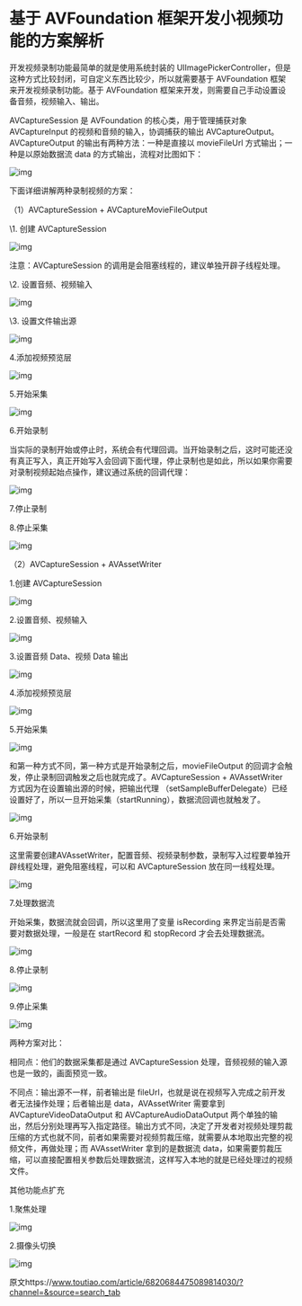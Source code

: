 # 基于 AVFoundation 框架开发小视频功能的方案解析

开发视频录制功能最简单的就是使用系统封装的 UIImagePickerController，但是这种方式比较封闭，可自定义东西比较少，所以就需要基于 AVFoundation 框架来开发视频录制功能。基于 AVFoundation 框架来开发，则需要自己手动设置设备音频，视频输入、输出。

AVCaptureSession 是 AVFoundation 的核心类，用于管理捕获对象 AVCaptureInput 的视频和音频的输入，协调捕获的输出 AVCaptureOutput。AVCaptureOutput 的输出有两种方法：一种是直接以 movieFileUrl 方式输出；一种是以原始数据流 data 的方式输出，流程对比图如下：

![img](https://p3-sign.toutiaoimg.com/pgc-image/RxRUAMm47IR6ec~noop.image?_iz=58558&from=article.pc_detail&x-expires=1679402928&x-signature=RgONu1b%2F4Ei41%2FEPFHeQK%2FgHFUA%3D)

下面详细讲解两种录制视频的方案：

（1）AVCaptureSession + AVCaptureMovieFileOutput

\1. 创建 AVCaptureSession

![img](https://p3-sign.toutiaoimg.com/pgc-image/RxRUANXIJMbVmK~noop.image?_iz=58558&from=article.pc_detail&x-expires=1679402928&x-signature=yBCiU2LM%2BWIG4omLjFh8QKPuQ38%3D)

注意：AVCaptureSession 的调用是会阻塞线程的，建议单独开辟子线程处理。

\2. 设置音频、视频输入

![img](https://p3-sign.toutiaoimg.com/pgc-image/RxRUAOC9Pdz2dg~noop.image?_iz=58558&from=article.pc_detail&x-expires=1679402928&x-signature=DSEI%2B5GyPm2WXBogJyX4BtFAMhU%3D)

\3. 设置文件输出源

![img](https://p3-sign.toutiaoimg.com/pgc-image/RxRUAOoFvkrwiK~noop.image?_iz=58558&from=article.pc_detail&x-expires=1679402928&x-signature=BajEnK1168jjekZluniylzEMz3c%3D)

4.添加视频预览层

![img](https://p3-sign.toutiaoimg.com/pgc-image/RxRUAPKEmV4zSM~noop.image?_iz=58558&from=article.pc_detail&x-expires=1679402928&x-signature=Eapgzv5PEm6de%2Bru%2BDj6rHbJ9yc%3D)

5.开始采集

![img](https://p3-sign.toutiaoimg.com/pgc-image/RxRUAjU7v6S49S~noop.image?_iz=58558&from=article.pc_detail&x-expires=1679402928&x-signature=KTF8NOj%2Bqffd3eICGtd9lMVlBME%3D)

6.开始录制

当实际的录制开始或停止时，系统会有代理回调。当开始录制之后，这时可能还没有真正写入，真正开始写入会回调下面代理，停止录制也是如此，所以如果你需要对录制视频起始点操作，建议通过系统的回调代理：

![img](https://p3-sign.toutiaoimg.com/pgc-image/RxRUAlE83mp2bX~noop.image?_iz=58558&from=article.pc_detail&x-expires=1679402928&x-signature=cuTFuZzwvdn0VmF2fjgEekLq45o%3D)

7.停止录制

8.停止采集

![img](https://p3-sign.toutiaoimg.com/pgc-image/RxRUAmQ670uSRF~noop.image?_iz=58558&from=article.pc_detail&x-expires=1679402928&x-signature=llMYqbnPk90D%2FHFyI5obaswDGHA%3D)

（2）AVCaptureSession + AVAssetWriter

1.创建 AVCaptureSession

![img](https://p3-sign.toutiaoimg.com/pgc-image/RxRUB6H9WmgThE~noop.image?_iz=58558&from=article.pc_detail&x-expires=1679402928&x-signature=HZgyugmMYLUyJk%2BEX4OngjfFv54%3D)

2.设置音频、视频输入

![img](https://p3-sign.toutiaoimg.com/pgc-image/RxRUB6u8SUIOh7~noop.image?_iz=58558&from=article.pc_detail&x-expires=1679402928&x-signature=9767NwZVrpAtJZpORThLBn%2FWbDo%3D)

3.设置音频 Data、视频 Data 输出

![img](https://p3-sign.toutiaoimg.com/pgc-image/RxRUB7XEzmSLNE~noop.image?_iz=58558&from=article.pc_detail&x-expires=1679402928&x-signature=9iog%2FMynhccQza8NL%2B7hoOjBfwY%3D)

4.添加视频预览层

![img](https://p3-sign.toutiaoimg.com/pgc-image/RxRUB8HHB4PvBN~noop.image?_iz=58558&from=article.pc_detail&x-expires=1679402928&x-signature=XOn1vzezzebsu4Lzd81AUCQawJU%3D)

5.开始采集

![img](https://p3-sign.toutiaoimg.com/pgc-image/RxRUB8rDzx8b3n~noop.image?_iz=58558&from=article.pc_detail&x-expires=1679402928&x-signature=%2F2OsCj%2FOt6LRBMQWyXzGnZ4GVuM%3D)

和第一种方式不同，第一种方式是开始录制之后，movieFileOutput 的回调才会触发，停止录制回调触发之后也就完成了。AVCaptureSession + AVAssetWriter 方式因为在设置输出源的时候，把输出代理 （setSampleBufferDelegate）已经设置好了，所以一旦开始采集（startRunning），数据流回调也就触发了。

![img](https://p3-sign.toutiaoimg.com/pgc-image/RxRUBTO4HgCQ8k~noop.image?_iz=58558&from=article.pc_detail&x-expires=1679402928&x-signature=AopDKBs4SWkxzvWfzIHZFoGDnfA%3D)

6.开始录制

这里需要创建AVAssetWriter，配置音频、视频录制参数，录制写入过程要单独开辟线程处理，避免阻塞线程，可以和 AVCaptureSession 放在同一线程处理。

![img](https://p3-sign.toutiaoimg.com/pgc-image/RxRUBU84gXFUUO~noop.image?_iz=58558&from=article.pc_detail&x-expires=1679402928&x-signature=1nKhggm5%2BQ7hmvhh0QVFJUF%2FklM%3D)

7.处理数据流

开始采集，数据流就会回调，所以这里用了变量 isRecording 来界定当前是否需要对数据处理，一般是在 startRecord 和 stopRecord 才会去处理数据流。

![img](https://p3-sign.toutiaoimg.com/pgc-image/RxRUBUj3y7d29w~noop.image?_iz=58558&from=article.pc_detail&x-expires=1679402928&x-signature=YTzwSf5vmzx%2FpXzyKOg6iKVtp70%3D)

8.停止录制

![img](https://p3-sign.toutiaoimg.com/pgc-image/RxRUBVCJ9rl2pA~noop.image?_iz=58558&from=article.pc_detail&x-expires=1679402928&x-signature=lIUj3lW%2BQZssYs3Su989eY%2FOmAM%3D)

9.停止采集

![img](https://p3-sign.toutiaoimg.com/pgc-image/RxRUBW8IKWCVyt~noop.image?_iz=58558&from=article.pc_detail&x-expires=1679402928&x-signature=haMWtqJeBEalGVIzYk%2FLwY7SZGg%3D)

两种方案对比：

相同点：他们的数据采集都是通过 AVCaptureSession 处理，音频视频的输入源也是一致的，画面预览一致。

不同点：输出源不一样，前者输出是 fileUrl，也就是说在视频写入完成之前开发者无法操作处理；后者输出是 data，AVAssetWriter 需要拿到 AVCaptureVideoDataOutput 和 AVCaptureAudioDataOutput 两个单独的输出，然后分别处理再写入指定路径。输出方式不同，决定了开发者对视频处理剪裁压缩的方式也就不同，前者如果需要对视频剪裁压缩，就需要从本地取出完整的视频文件，再做处理；而 AVAssetWriter 拿到的是数据流 data，如果需要剪裁压缩，可以直接配置相关参数后处理数据流，这样写入本地的就是已经处理过的视频文件。

其他功能点扩充

1.聚焦处理

![img](https://p3-sign.toutiaoimg.com/pgc-image/RxRUBx2FBnvf3y~noop.image?_iz=58558&from=article.pc_detail&x-expires=1679402928&x-signature=MGRO3ihlKgJH6tE27gl%2F%2FkhdNgE%3D)

2.摄像头切换

![img](https://p3-sign.toutiaoimg.com/pgc-image/RxRUBxYBIBi76o~noop.image?_iz=58558&from=article.pc_detail&x-expires=1679402928&x-signature=LG8CnneIYluAk6VesBSP%2FgKgAUo%3D)

原文https://www.toutiao.com/article/6820684475089814030/?channel=&source=search_tab